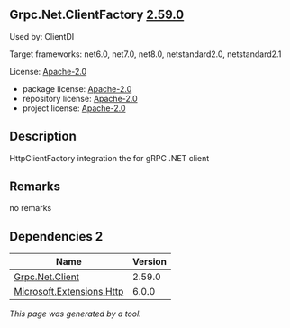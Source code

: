 Grpc.Net.ClientFactory [2.59.0](https://www.nuget.org/packages/Grpc.Net.ClientFactory/2.59.0)
--------------------

Used by: ClientDI

Target frameworks: net6.0, net7.0, net8.0, netstandard2.0, netstandard2.1

License: [Apache-2.0](../../../../licenses/apache-2.0) 

- package license: [Apache-2.0](https://licenses.nuget.org/Apache-2.0) 
- repository license: [Apache-2.0](https://github.com/grpc/grpc-dotnet.git) 
- project license: [Apache-2.0](https://github.com/grpc/grpc-dotnet) 

Description
-----------
HttpClientFactory integration the for gRPC .NET client

Remarks
-----------
no remarks


Dependencies 2
-----------

|Name|Version|
|----------|:----|
|[Grpc.Net.Client](../../../../packages/nuget.org/grpc.net.client/2.59.0)|2.59.0|
|[Microsoft.Extensions.Http](../../../../packages/nuget.org/microsoft.extensions.http/6.0.0)|6.0.0|

*This page was generated by a tool.*
